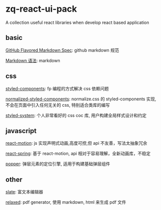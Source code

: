 # zq-react-ui-pack

A collection useful react libraries when develop react based application

## basic

[GitHub Flavored Markdown Spec](https://github.github.com/gfm/): github markdown 规范

[Markdown 语法](https://guides.github.com/pdfs/markdown-cheatsheet-online.pdf): markdown

## css

[styled-components](https://github.com/styled-components/styled-components): fp 编程的方式解决 css 依赖问题

[normalized-styled-components](https://github.com/yldio/normalized-styled-components): normalize.css 的 styled-components 实现, 不会在页面中引入任何无关的 css, 特别适合类库的编写

[styled-system](https://github.com/jxnblk/styled-system): 个人非常看好的 css coc 库, 用户构建全局样式设计和约定

## javascript

[react-motion](https://github.com/chenglou/react-motion): js 实现声明式动画,高度可控,但 api 不友善，写法太抽象冗余

[react-spring](https://github.com/drcmda/react-spring): 基于 react-motion, api 相对于容易理解，全新动画库，不稳定

[popper](https://github.com/FezVrasta/popper.js): 弹层元素的定位引擎, 适用于构建基础弹层组件

## other

[slate](https://github.com/ianstormtaylor/slate): 富文本编辑器

[relaxed](https://github.com/RelaxedJS/ReLaXed): pdf generator, 使用 markdown, html 来生成 pdf 文件
<!--stackedit_data:
eyJoaXN0b3J5IjpbLTEzODM2ODE2MDNdfQ==
-->
